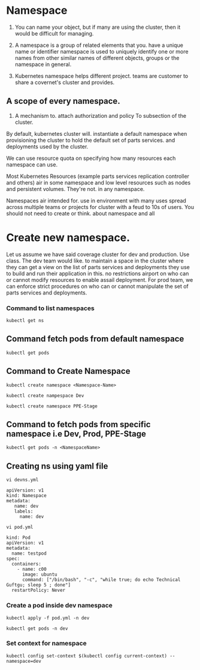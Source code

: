 # Namespace

1. You can name your object, but if many are using the cluster, then it would be difficult for managing.

2. A namespace is a group of related elements that you. have a unique name or identifier namespace is used to uniquely identify one or more names from other similar names of different objects, groups or the namespace in general.

3. Kubernetes namespace helps different project. teams are customer to share a covernet's cluster and provides.

## A scope of every namespace.

1. A mechanism to. attach authorization and policy To subsection of the cluster.

By default, kubernetes cluster will. instantiate a default namespace when provisioning the cluster to hold the default set of parts services. and deployments used by the cluster.

We can use resource quota on specifying how many resources each namespace can use.

Most Kubernetes Resources (example parts services replication controller and others) air in some namespace and low level resources such as nodes and persistent volumes. They're not. in any namespace.

Namespaces air intended for. use in environment with many uses spread across multiple teams or projects for cluster with a feud to 10s of users. You should not need to create or think. about namespace and all

# Create new namespace.
Let us assume we have said coverage cluster for dev and production. Use class.
The dev team would like. to maintain a space in the cluster where they can get a view on the list of parts services and deployments they use to build and run their application in this. no restrictions airport on who can or cannot modify resources to enable assail deployment.
For prod team, we can enforce strict procedures on who can or cannot manipulate the set of parts services and deployments.
### Command to list namespaces
```shell
kubectl get ns
```
## Command fetch pods from default namespace
```shell
kubectl get pods 
```
## Command to Create Namespace
```shell
kubectl create namespace <Namespace-Name>
```
```shell
kubectl create nampespace Dev
```
```shell
kubectl create namespace PPE-Stage
```
## Command to fetch pods from specific namespace i.e Dev, Prod, PPE-Stage
```shell
kubectl get pods -n <NamespaceName>
```
## Creating ns using yaml file
`vi devns.yml`
```shell
apiVersion: v1
kind: Namespace
metadata:
   name: dev
   labels:
     name: dev
```
`vi pod.yml`

```shell
kind: Pod                              
apiVersion: v1                     
metadata:                           
  name: testpod                  
spec:                                    
  containers:                      
    - name: c00                     
      image: ubuntu              
      command: ["/bin/bash", "-c", "while true; do echo Technical Guftgu; sleep 5 ; done"]
  restartPolicy: Never
```
### Create a pod inside dev namespace   
```shell
kubectl apply -f pod.yml -n dev
```
```shell
kubectl get pods -n dev
```
### Set context for namespace
```shell
kubectl config set-context $(kubectl config current-context) --namespace=dev
```

